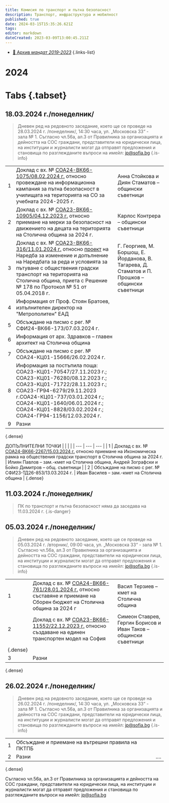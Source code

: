 ```yaml
---
title: Комисия по транспорт и пътна безопасност
description: Транспорт, инфраструктура и мобилност
published: true
date: 2024-03-15T15:35:26.621Z
tags: 
editor: markdown
dateCreated: 2023-03-09T13:00:45.211Z
---
```


- [:notebook_with_decorative_cover: Архив *мандат 2019-2023*](/bg/politics/transport-council/2019-2023)
{.links-list}



# 2024

# Tabs  {.tabset}




## 18.03.2024 г./понеделник/
>Дневен ред на редовното заседание, което ще се проведе на 28.03.2024 г. /понеделник/, 14:30 часа, ул. „Московска 33“ - зала № 1. Съгласно чл.56а, ал.3 от Правилника за организацията и дейността на СОС граждани, представители на юридически лица, на институции и журналисти могат да отправят предложения и становища по разглежданите въпроси на имейл: [jp@sofia.bg](mailto:y.tsankova@sofia.bg)
{.is-info}

|     |     |     |
| --- | --- | --- |
| 1 | Доклад с вх. № [СОА24-ВК66-1075/08.02.2024 г.](https://council.sofia.bg/documents/d/guest/soa24-vk66-1075-stojkova-stamatov) относно провеждане на информационна кампания за пътна безопасност в училищата на територията на СО за учебната 2024-2025 г. |  Анна Стойкова и Диян Стаматов – общински съветници  |
| 2 | Доклад с вх. № [СОА23-ВК66-10905/04.12.2023 г.](https://council.sofia.bg/documents/d/guest/soa23-vk66-10905-kontrera) относно приемане на мерки за безопасност на движението на децата на територията на Столична община за 2024 г.  | Карлос Контрера – общински съветници |
| 3 | Доклад с вх. № [СОА23-ВК66-316/11.01.2024 г.](https://www.sofia.bg/documents/20121/48995004/СОА24-ВК66-316-Доклад.pdf) относно [проект](https://www.sofia.bg/documents/20121/48995004/Проект+на+решение.pdf) на Наредба за изменение и допълнение на Наредбата за реда и условията за пътуване с обществения градски транспорт на територията на Столична община, приета с Решение № 178 по Протокол № 51 от 05.04.2018 г.   | Г. Георгиев, М. Боршош, Е. Йорданова, В. Тагарева, Д. Стаматов и П. Прошков – общински съветници |
| 4 | Информация от  Проф. Стоян Братоев, изпълнителен директор на "Метрополитен" ЕАД  | |
| 5 |Обсъждане на писмо с рег. № СФИ24-ВК66-173/07.03.2024 г.  | |
| 6 | Информация от арх. Здравков – главен архитект на Столична община | |
| 7 | Обсъждане на писмо с рег. № СОА24-КЦ01-15666/26.02.2024 г. | |
| 8 | Информация за постъпила поща:  СОА23-КЦ01-70547/27.11.2023 г.; СОА23-КЦ01-76280/08.12.2023 г.; СОА23-КЦ01-71722/28.11.2023 г.; СОА23-ГР94-6279/29.11.2023 г.СОА24-КЦ01-737/03.01.2024 г.; СОА24-КЦ01-1640/06.01.2024 г.; СОА24-КЦ01-8828/03.02.2024 г.; СОА24-ГР94-1156/12.03.2024 г. |
| 9 | Разни | |
{.dense}  



ДОПЪЛНИТЕЛНИ ТОЧКИ
|     |     |     |
| --- | --- | --- |
| 1 | Доклад с вх. № [СОА24-ВК66-2267/15.03.2024 г.](https://drive.google.com/file/d/1QQ6RBCegr4HJUBaAQq7X9CBqHU92ln20/view?usp=sharing) относно приемане на Икономическа рамка на обществения градски транспорт в Столична община за 2024 г. | Илиян Павлов – зам.-кмет на Столична община, Андрей Зографски и Бойко Димитров – общ. съветници |
| 2 | Обсъждане на писмо с рег. № СФИ23-ТД26-853/13.03.2024 г.  | Иван Василев – зам.-кмет на Столична община |
{.dense}  


## 11.03.2024 г./понеделник/

> ПК по транспорт и пътна безопасност няма да заседава на 11.03.2024 г.
{.is-danger}


## 05.03.2024 г./понеделник/

>Дневен ред на редовното заседание, което ще се проведе на 05.03.2024 г. /вторник/, 09:00 часа, ул. „Московска 33“ - зала № 1. Съгласно чл.56а, ал.3 от Правилника за организацията и дейността на СОС граждани, представители на юридически лица, на институции и журналисти могат да отправят предложения и становища по разглежданите въпроси на имейл: [jp@sofia.bg](mailto:y.tsankova@sofia.bg)
{.is-info}

|     |     |     |
| --- | --- | --- |
| 1 | Доклад с вх. № [СОА24-ВК66-761/28.01.2024 г.](https://drive.google.com/file/d/1FX6z-9_OVkS-AulmZ_7EjjVw9boaAX0v/view?usp=sharing) относно съставяне и приемане на Сборен бюджет на Столична община за 2024 г | Васил Терзиев – кмет на Столична община   |
| 2 | Доклад с вх. № [СОА23-ВК66-11552/22.12.2023 г.](https://drive.google.com/file/d/1NZJibZj3KOizn1F9UatKFv-iNASnDu_k/view?usp=sharing) относно създаване на единен транспортен модел на София | Симеон Ставрев, Гергин Борисов и Иван Таков – общински съветници|
{.dense}  |
| 3 | Разни | 
{.dense}  





 ## 26.02.2024 г./понеделник/

>Дневен ред на редовното заседание, което ще се проведе на 26.02.2024 г. /понеделник/, 14:30 часа, ул. „Московска 33“ - зала № 1. Съгласно чл.56а, ал.3 от Правилника за организацията и дейността на СОС граждани, представители на юридически лица, на институции и журналисти могат да отправят предложения и становища по разглежданите въпроси на имейл: [jp@sofia.bg](mailto:y.tsankova@sofia.bg)
{.is-info}

|     |     |     |
| --- | --- | --- |
| 1 | Обсъждане и приемане на вътрешни правила на ПКТПБ |   |
| 2 | Разни | .... |
{.dense}



Съгласно чл.56а, ал.3 от Правилника за организацията и дейността на СОС граждани, представители на юридически лица, на институции и журналисти могат да отправят предложения и становища по разглежданите въпроси на имейл:  jp@sofia.bg